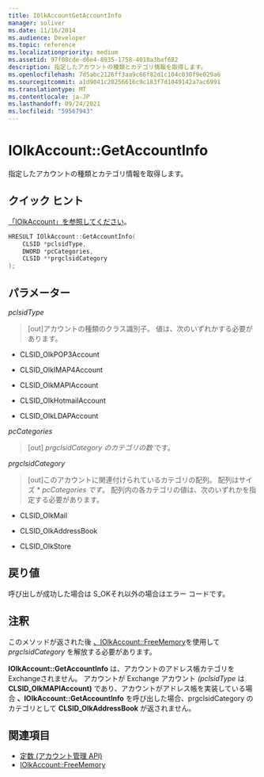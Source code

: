 ```yaml
---
title: IOlkAccountGetAccountInfo
manager: soliver
ms.date: 11/16/2014
ms.audience: Developer
ms.topic: reference
ms.localizationpriority: medium
ms.assetid: 97f08cde-d6e4-8935-1758-4018a3baf682
description: 指定したアカウントの種類とカテゴリ情報を取得します。
ms.openlocfilehash: 7d5abc2126ff3aa9c66f82d1c104c030f9e029a6
ms.sourcegitcommit: a1d9041c20256616c9c183f7d1049142a7ac6991
ms.translationtype: MT
ms.contentlocale: ja-JP
ms.lasthandoff: 09/24/2021
ms.locfileid: "59567943"
---
```

# <a name="iolkaccountgetaccountinfo"></a>IOlkAccount::GetAccountInfo

指定したアカウントの種類とカテゴリ情報を取得します。
  
## <a name="quick-info"></a>クイック ヒント

[「IOlkAccount」を参照してください](iolkaccount.md)。
  
```cpp
HRESULT IOlkAccount::GetAccountInfo(  
    CLSID *pclsidType, 
    DWORD *pcCategories, 
    CLSID **prgclsidCategory 
);

```

## <a name="parameters"></a>パラメーター

_pclsidType_
  
> [out]アカウントの種類のクラス識別子。 値は、次のいずれかする必要があります。
    
   - CLSID_OlkPOP3Account 
    
   - CLSID_OlkIMAP4Account 
    
   - CLSID_OlkMAPIAccount 
    
   - CLSID_OlkHotmailAccount 
    
   - CLSID_OlkLDAPAccount
    
_pcCategories_
  
> [out]  _prgclsidCategory のカテゴリの数_ です。
    
_prgclsidCategory_
  
> [out]このアカウントに関連付けられているカテゴリの配列。 配列はサイズ * _pcCategories です_。 配列内の各カテゴリの値は、次のいずれかを指定する必要があります。
    
   - CLSID_OlkMail
    
   - CLSID_OlkAddressBook
    
   - CLSID_OlkStore
    
## <a name="return-values"></a>戻り値

呼び出しが成功した場合は S_OKそれ以外の場合はエラー コードです。
  
## <a name="remarks"></a>注釈

このメソッドが返された後 [、IOlkAccount::FreeMemory](iolkaccount-freememory.md)を使用して *prgclsidCategory* を解放する必要があります。
  
**IOlkAccount::GetAccountInfo** は、アカウントのアドレス帳カテゴリをExchangeされません。 アカウントが Exchange アカウント *(pclsidType* は **CLSID_OlkMAPIAccount)** であり、アカウントがアドレス帳を実装している場合 **、IOlkAccount::GetAccountInfo** を呼び出した場合、prgclsidCategory のカテゴリとして **CLSID_OlkAddressBook** が返されません。  
  
## <a name="see-also"></a>関連項目

- [定数 (アカウント管理 API)](constants-account-management-api.md)  
- [IOlkAccount::FreeMemory](iolkaccount-freememory.md)

